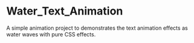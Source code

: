 # Water_Text_Animation

A simple animation project to demonstrates the text animation effects as water waves with pure CSS effects.
